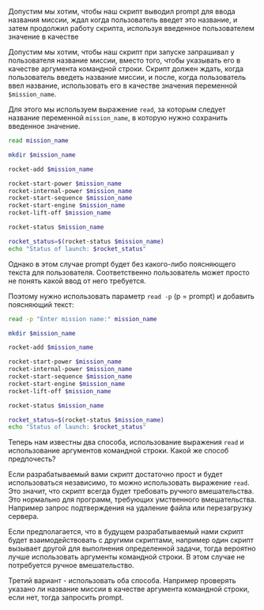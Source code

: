 Допустим мы хотим, чтобы наш скрипт выводил prompt для ввода названия миссии, ждал когда пользователь введет это название, и затем продолжил работу скрипта, используя введенное пользователем значение в качестве

Допустим мы хотим, чтобы наш скрипт при запуске запрашивал у пользователя название миссии, вместо того, чтобы указывать его в качестве аргумента командной строки. Скрипт должен ждать, когда пользователь введеть название миссии, и после, когда пользователь ввел название, использовать его в качестве значения переменной `$mission_name`.

Для этого мы используем выражение `read`, за которым следует название переменной `mission_name`, в которую нужно сохранить введенное значение.

```bash
read mission_name

mkdir $mission_name

rocket-add $mission_name

rocket-start-power $mission_name
rocket-internal-power $mission_name
rocket-start-sequence $mission_name
rocket-start-engine $mission_name
rocket-lift-off $mission_name

rocket-status $mission_name

rocket_status=$(rocket-status $mission_name)
echo "Status of launch: $rocket_status"
```

Однако в этом случае prompt будет без какого-либо поясняющего текста для пользователя. Соответственно пользователь может просто не понять какой ввод от него требуется.

Поэтому нужно использовать параметр `read -p` (p = prompt) и добавить поясняющий текст:

```bash
read -p "Enter mission name:" mission_name

mkdir $mission_name

rocket-add $mission_name

rocket-start-power $mission_name
rocket-internal-power $mission_name
rocket-start-sequence $mission_name
rocket-start-engine $mission_name
rocket-lift-off $mission_name

rocket-status $mission_name

rocket_status=$(rocket-status $mission_name)
echo "Status of launch: $rocket_status"
```

Теперь нам известны два способа, использование выражения `read` и использование аргументов командной строки. Какой же способ предпочесть?

Если разрабатываемый вами скрипт достаточно прост и будет использоваться независимо, то можно использовать выражение `read`. Это значит, что скрипт всегда будет требовать ручного вмешательства. Это нормально для программ, требующих умственного вмешательства. Например запрос подтверждения на удаление файла или перезагрузку сервера.

Если предполагается, что в будущем разрабатываемый нами скрипт будет взаимодействовать с другими скриптами, например один скрипт вызывает другой для выполнения определенной задачи, тогда вероятно лучше использовать аргументы командной строки. В этом случае не потребуется ручное вмешательство.

Третий вариант - использовать оба способа. Например проверять указано ли название миссии в качестве аргумента командной строки, если нет, тогда запросить prompt.